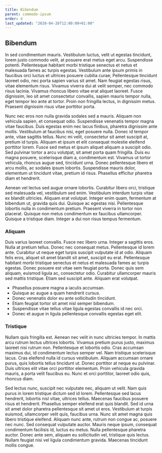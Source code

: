 ```yaml
---
title: Bibendum
parent: commodo-ipsum
order: 4
last_updated: "2020-04-26T12:00:00+01:00"
---
```

## Bibendum

In sed condimentum mauris. Vestibulum luctus, velit ut egestas tincidunt, lorem justo commodo velit, at posuere erat metus eget arcu. Suspendisse potenti. Pellentesque habitant morbi tristique senectus et netus et malesuada fames ac turpis egestas. Vestibulum ante ipsum primis in faucibus orci luctus et ultrices posuere cubilia curae; Pellentesque tincidunt laoreet odio, nec porta sapien varius sit amet. Nam feugiat egestas risus, vitae elementum risus. Vivamus viverra dui at velit semper, nec commodo risus lacinia. Vivamus rhoncus libero vitae erat aliquet laoreet. Fusce dignissim, leo sit amet consectetur convallis, sapien mauris tempor nulla, eget tempor leo ante at tortor. Proin non fringilla lectus, in dignissim metus. Praesent dignissim risus vitae porttitor porta.

Nunc nec eros non nulla gravida sodales sed a mauris. Aliquam non vehicula sapien, et consequat odio. Suspendisse venenatis tempor magna vitae faucibus. Duis egestas enim nec lacus finibus, pharetra dignissim ante mollis. Vestibulum at faucibus nisi, eget posuere nulla. Donec id tempor ante, vitae sagittis tellus. Nunc mi velit, consectetur sit amet suscipit at, pretium id turpis. Aliquam et ipsum et elit consequat molestie eleifend porttitor lorem. Fusce sed metus et ipsum aliquet aliquam a suscipit odio. Sed pulvinar tortor a arcu volutpat, sit amet porta quam fringilla. Duis eu magna posuere, scelerisque diam a, condimentum est. Vivamus ut tortor vehicula, rhoncus augue sed, tincidunt urna. Donec pellentesque libero et arcu mollis, ac sodales ipsum lobortis. Suspendisse mauris dolor, elementum ut tincidunt vitae, pretium id risus. Phasellus efficitur pharetra diam et hendrerit.

Aenean vel lectus sed augue ornare lobortis. Curabitur libero orci, tristique sed malesuada vel, vestibulum sed enim. Vestibulum interdum turpis vitae ex blandit ultricies. Aliquam erat volutpat. Integer enim quam, fermentum at bibendum ut, gravida quis dui. Quisque ac egestas nisi. Pellentesque lobortis nulla in condimentum pretium. Praesent viverra in tortor non placerat. Quisque non metus condimentum ex faucibus ullamcorper. Quisque a tristique diam. Integer a dui non risus tempus fermentum.

### Aliquam

Duis varius laoreet convallis. Fusce nec libero urna. Integer a sagittis eros. Nulla at pretium tellus. Donec nec consequat metus. Pellentesque id lorem ante. Curabitur ut neque eget turpis suscipit vulputate id at odio. Aliquam felis eros, aliquet sit amet blandit sit amet, suscipit eu erat. Pellentesque habitant morbi tristique senectus et netus et malesuada fames ac turpis egestas. Donec posuere est vitae sem feugiat porta. Donec quis sem aliquam, euismod ligula ac, consectetur odio. Curabitur ullamcorper mauris sed mattis tristique. Etiam sed suscipit ante. Aliquam erat volutpat.

* Phasellus posuere magna a iaculis accumsan.
* Quisque ac augue a quam hendrerit cursus.
* Donec venenatis dolor eu ante sollicitudin tincidunt.
* Etiam feugiat tortor sit amet nisl semper bibendum.
* Suspendisse vitae tellus vitae ligula egestas convallis id nec orci.
* Donec et augue in ligula pellentesque convallis egestas eget elit.

### Tristique

Nullam quis fringilla est. Aenean nec velit in nunc ultricies tempor. In mattis arcu rutrum lectus ultrices lobortis. Vivamus pretium purus justo, maximus laoreet nisi rutrum non. Pellentesque et lobortis odio. Cras accumsan maximus dui, id condimentum lectus semper vel. Nam tristique scelerisque lacus. Cras eleifend nulla id cursus vestibulum. Aliquam accumsan ornare purus, quis lobortis tellus tincidunt ut. Donec porttitor at neque eu pulvinar. Duis ultrices elit vitae orci porttitor elementum. Proin vehicula gravida mauris, a porta velit faucibus eu. Nunc et orci porttitor, laoreet odio quis, rhoncus diam.

Sed lectus nunc, suscipit nec vulputate nec, aliquam ut velit. Nam quis purus in lorem tristique dictum sed id lorem. Pellentesque sed lacus hendrerit, lobortis nisl vitae, ultrices tellus. Maecenas faucibus posuere risus et hendrerit. Phasellus semper eleifend erat quis blandit. Sed id urna sit amet dolor pharetra pellentesque sit amet ut eros. Vestibulum at turpis euismod, ullamcorper velit quis, faucibus urna. Nunc sit amet magna quis libero tristique eleifend. Aliquam nunc ante, rutrum non congue ac, posuere nec nunc. Sed consequat vulputate auctor. Mauris neque ipsum, consequat condimentum facilisis id, luctus eu metus. Nulla pellentesque pharetra auctor. Donec ante sem, aliquam eu sollicitudin vel, tristique quis lectus. Nullam feugiat nisi vel ligula condimentum gravida. Maecenas tincidunt mollis congue.

